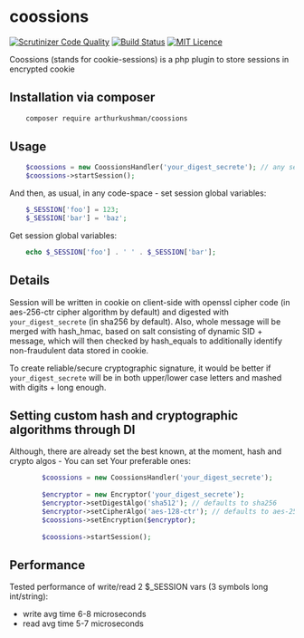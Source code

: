 # coossions
[![Scrutinizer Code Quality](https://scrutinizer-ci.com/g/arthurkushman/coossions/badges/quality-score.png?b=master)](https://scrutinizer-ci.com/g/arthurkushman/coossions/?branch=master)
[![Build Status](https://scrutinizer-ci.com/g/arthurkushman/coossions/badges/build.png?b=master)](https://scrutinizer-ci.com/g/arthurkushman/coossions/build-status/master)
[![MIT Licence](https://badges.frapsoft.com/os/mit/mit.svg?v=103)](https://opensource.org/licenses/mit-license.php)

Coossions (stands for cookie-sessions) is a php plugin to store sessions in encrypted cookie

## Installation via composer

```zsh
    composer require arthurkushman/coossions
```

## Usage

```php
    $coossions = new CoossionsHandler('your_digest_secrete'); // any secret word
    $coossions->startSession();    
```

And then, as usual, in any code-space - set session global variables: 

```php
    $_SESSION['foo'] = 123;
    $_SESSION['bar'] = 'baz';    
```

Get session global variables:

```php
    echo $_SESSION['foo'] . ' ' . $_SESSION['bar'];    
```

## Details 
 
Session will be written in cookie on client-side with openssl cipher code (in aes-256-ctr cipher algorithm by default) 
and digested with `your_digest_secrete` (in sha256 by default). 
Also, whole message will be merged with hash_hmac, based on salt consisting of dynamic SID + message, 
which will then checked by hash_equals to additionally identify non-fraudulent data stored in cookie.

To create reliable/secure cryptographic signature, it would be better if `your_digest_secrete` will be in both upper/lower case letters and mashed with digits + long enough.  

## Setting custom hash and cryptographic algorithms through DI

Although, there are already set the best known, at the moment, hash and crypto algos - You can set Your preferable ones:

```php
        $coossions = new CoossionsHandler('your_digest_secrete');
        
        $encryptor = new Encryptor('your_digest_secrete');
        $encryptor->setDigestAlgo('sha512'); // defaults to sha256
        $encryptor->setCipherAlgo('aes-128-ctr'); // defaults to aes-256-ctr
        $coossions->setEncryption($encryptor);
        
        $coossions->startSession();        
```

## Performance 

Tested performance of write/read 2 $_SESSION vars (3 symbols long int/string): 
 
- write avg time 6-8 microseconds
- read avg time 5-7 microseconds 